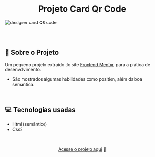 <div align="center"><h1>Projeto Card Qr Code </h1></div>

![designer card QR code](https://user-images.githubusercontent.com/105744700/194186295-6c88465d-63ee-4f57-93c8-b01c4780b87a.jpg)

<br>
<br>
<h2>📃 Sobre o Projeto</h2>

 Um pequeno projeto extraído do site <a href="https://www.frontendmentor.io/">Frontend Mentor</a>, 
  para a prática de desenvolvimento.

 - São mostrados algumas habilidades como position, além da boa semântica.

<br>
 <h2>💻 Tecnologias usadas </h2>

 - Html (semântico)
 - Css3 

<br>
<br>

<div align="center">
			 <a href="https://mayconcabral077.github.io/projetoCard1/">Acesse o projeto aqui</a> 🤟
</div>
